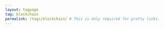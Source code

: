 ```yaml
---
layout: tagpage
tag: blockchain 
permalink: /tags/blockchain/ # This is only required for pretty links.
---
```

